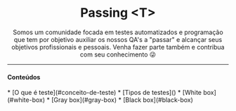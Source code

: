 <h1 align="center"> Passing &lt;T&gt;</h1>

<p align="center">Somos um comunidade focada em testes automatizados e programação que tem por objetivo auxiliar os nossos QA's a "passar" e alcançar seus objetivos profissionais e pessoais. Venha fazer parte também e contribua com seu conhecimento 😜 </p>

<hr>
<h4>Conteúdos</h4>
<!--ts-->
 * [O que é teste](#conceito-de-teste)
 * [Tipos de testes]()
   * [White box](#white-box)
   * [Gray box](#gray-box)
   * [Black box](#black-box) 
<!--te-->

